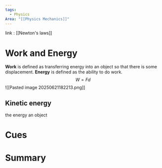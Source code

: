 ```yaml
---
tags:
  - Physics
Area: "[[Physics Mechanics]]"
---
```

link : [[Newton's laws]]
# Work and Energy
**Work** is defined as transferring energy into an object so that there is some displacement. **Energy** is defined as the ability to do work.
$$W = Fd$$
![[Pasted image 20250621182213.png]]
## Kinetic energy
the energy an object

# Cues
# Summary
```

```